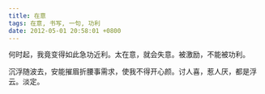 ```yaml
---
title: 在意
tags: 在意, 书写, 一句, 功利
date: 2012-05-01 20:58:01 +0800
---
```



何时起，我竟变得如此急功近利。太在意，就会失意。被激励，不能被功利。

沉浮随波去，安能摧眉折腰事需求，使我不得开心颜。讨人喜，惹人厌，都是浮云。淡定。

